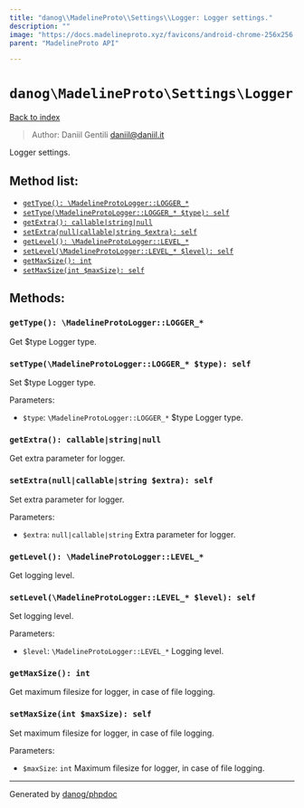 ```yaml
---
title: "danog\\MadelineProto\\Settings\\Logger: Logger settings."
description: ""
image: "https://docs.madelineproto.xyz/favicons/android-chrome-256x256.png"
parent: "MadelineProto API"

---
```

# `danog\MadelineProto\Settings\Logger`
[Back to index](../../../index.html)

> Author: Daniil Gentili <daniil@daniil.it>  
  

Logger settings.  




## Method list:
* [`getType(): \MadelineProtoLogger::LOGGER_*`](#gettype-madelineprotologger-logger_-)
* [`setType(\MadelineProtoLogger::LOGGER_* $type): self`](#settype-madelineprotologger-logger_-type-self)
* [`getExtra(): callable|string|null`](#getextra-callable-string-null)
* [`setExtra(null|callable|string $extra): self`](#setextra-null-callable-string-extra-self)
* [`getLevel(): \MadelineProtoLogger::LEVEL_*`](#getlevel-madelineprotologger-level_-)
* [`setLevel(\MadelineProtoLogger::LEVEL_* $level): self`](#setlevel-madelineprotologger-level_-level-self)
* [`getMaxSize(): int`](#getmaxsize-int)
* [`setMaxSize(int $maxSize): self`](#setmaxsize-int-maxsize-self)

## Methods:
### `getType(): \MadelineProtoLogger::LOGGER_*`

Get $type Logger type.



### `setType(\MadelineProtoLogger::LOGGER_* $type): self`

Set $type Logger type.


Parameters:

* `$type`: `\MadelineProtoLogger::LOGGER_*` $type Logger type.  



### `getExtra(): callable|string|null`

Get extra parameter for logger.



### `setExtra(null|callable|string $extra): self`

Set extra parameter for logger.


Parameters:

* `$extra`: `null|callable|string` Extra parameter for logger.  



### `getLevel(): \MadelineProtoLogger::LEVEL_*`

Get logging level.



### `setLevel(\MadelineProtoLogger::LEVEL_* $level): self`

Set logging level.


Parameters:

* `$level`: `\MadelineProtoLogger::LEVEL_*` Logging level.  



### `getMaxSize(): int`

Get maximum filesize for logger, in case of file logging.



### `setMaxSize(int $maxSize): self`

Set maximum filesize for logger, in case of file logging.


Parameters:

* `$maxSize`: `int` Maximum filesize for logger, in case of file logging.  



---
Generated by [danog/phpdoc](https://phpdoc.daniil.it)
